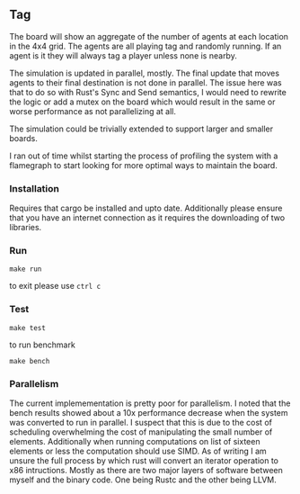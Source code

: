 ## Tag
The board will show an aggregate of the number of agents at each location in the 4x4 grid.
The agents are all playing tag and randomly running. If an agent is it they will
always tag a player unless none is nearby.

The simulation is updated in parallel, mostly. The final update that moves agents
to their final destination is not done in parallel. The issue here was that to do
so with Rust's Sync and Send semantics, I would need to rewrite the logic or add
a mutex on the board which would result in the same or worse performance as not parallelizing at all.

The simulation could be trivially extended to support larger and smaller boards.

I ran out of time whilst starting the process of profiling the system with
a flamegraph to start looking for more optimal ways to maintain the board.

### Installation
Requires that cargo be installed and upto date. Additionally please ensure that
you have an internet connection as it requires the downloading of two libraries.

### Run
```
make run
```
to exit please use `ctrl c`
### Test
```
make test
```
to run benchmark
```
make bench
```

### Parallelism
The current implemementation is pretty poor for parallelism. I noted that the bench
results showed about a 10x performance decrease when the system was converted to
run in parallel. I suspect that this is due to the cost of scheduling overwhelming
the cost of manipulating the small number of elements. Additionally when running
computations on list of sixteen elements or less the computation should use SIMD.
As of writing I am unsure the full process by which rust will convert an iterator
operation to x86 intructions. Mostly as there are two major layers of software between
myself and the binary code. One being Rustc and the other being LLVM.
